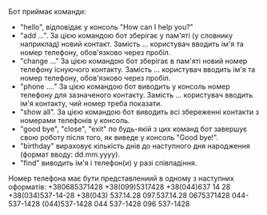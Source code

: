 Бот приймає команди:
- "hello", відповідає у консоль "How can I help you?"
- "add ...". За цією командою бот зберігає у пам'яті (у словнику наприклад) новий контакт. Замість ... користувач вводить ім'я та номер телефону, обов'язково через пробіл.
- "change ..." За цією командою бот зберігає в пам'яті новий номер телефону існуючого контакту. Замість ... користувач вводить ім'я та номер телефону, обов'язково через пробіл.
- "phone ...." За цією командою бот виводить у консоль номер телефону для зазначеного контакту. Замість ... користувач вводить ім'я контакту, чий номер треба показати.
- "show all". За цією командою бот виводить всі збереженні контакти з номерами телефонів у консоль.
- "good bye", "close", "exit" по будь-якій з цих команд бот завершує свою роботу після того, як виведе у консоль "Good bye!".
- "birthday" вираховує кількість днів до наступного дня народження (формат вводу: dd.mm.yyyy).
- "find" виводить ім'я і телефон(и) у разі співпадіння.

Номер телефона має бути представлениий в одному з наступних оформатів:
+380685371428
+38(099)5317428
+38(044)637 14 28
+38(034)537-14-28
+38(043) 537.14.28
097.537.14.28
0675371428
044-537-1428
(044)537-1428
044 537-1428
096 537-1428 